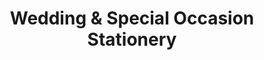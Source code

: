 ---
title: "Wedding & Special Occasion Stationery"
url: /thebarton/wedding-and-special-occasion-stationery/
shop: office supplies
---